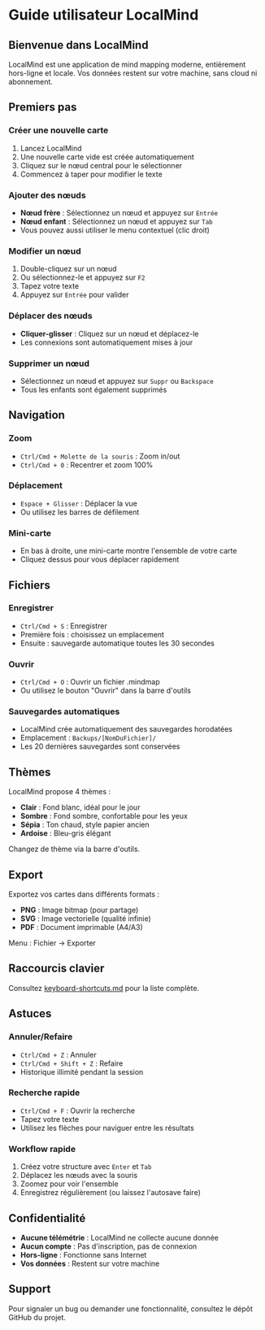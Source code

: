 # Guide utilisateur LocalMind

## Bienvenue dans LocalMind

LocalMind est une application de mind mapping moderne, entièrement hors-ligne et locale. Vos données restent sur votre machine, sans cloud ni abonnement.

## Premiers pas

### Créer une nouvelle carte

1. Lancez LocalMind
2. Une nouvelle carte vide est créée automatiquement
3. Cliquez sur le nœud central pour le sélectionner
4. Commencez à taper pour modifier le texte

### Ajouter des nœuds

- **Nœud frère** : Sélectionnez un nœud et appuyez sur `Entrée`
- **Nœud enfant** : Sélectionnez un nœud et appuyez sur `Tab`
- Vous pouvez aussi utiliser le menu contextuel (clic droit)

### Modifier un nœud

1. Double-cliquez sur un nœud
2. Ou sélectionnez-le et appuyez sur `F2`
3. Tapez votre texte
4. Appuyez sur `Entrée` pour valider

### Déplacer des nœuds

- **Cliquer-glisser** : Cliquez sur un nœud et déplacez-le
- Les connexions sont automatiquement mises à jour

### Supprimer un nœud

- Sélectionnez un nœud et appuyez sur `Suppr` ou `Backspace`
- Tous les enfants sont également supprimés

## Navigation

### Zoom

- `Ctrl/Cmd + Molette de la souris` : Zoom in/out
- `Ctrl/Cmd + 0` : Recentrer et zoom 100%

### Déplacement

- `Espace + Glisser` : Déplacer la vue
- Ou utilisez les barres de défilement

### Mini-carte

- En bas à droite, une mini-carte montre l'ensemble de votre carte
- Cliquez dessus pour vous déplacer rapidement

## Fichiers

### Enregistrer

- `Ctrl/Cmd + S` : Enregistrer
- Première fois : choisissez un emplacement
- Ensuite : sauvegarde automatique toutes les 30 secondes

### Ouvrir

- `Ctrl/Cmd + O` : Ouvrir un fichier .mindmap
- Ou utilisez le bouton "Ouvrir" dans la barre d'outils

### Sauvegardes automatiques

- LocalMind crée automatiquement des sauvegardes horodatées
- Emplacement : `Backups/[NomDuFichier]/`
- Les 20 dernières sauvegardes sont conservées

## Thèmes

LocalMind propose 4 thèmes :

- **Clair** : Fond blanc, idéal pour le jour
- **Sombre** : Fond sombre, confortable pour les yeux
- **Sépia** : Ton chaud, style papier ancien
- **Ardoise** : Bleu-gris élégant

Changez de thème via la barre d'outils.

## Export

Exportez vos cartes dans différents formats :

- **PNG** : Image bitmap (pour partage)
- **SVG** : Image vectorielle (qualité infinie)
- **PDF** : Document imprimable (A4/A3)

Menu : Fichier → Exporter

## Raccourcis clavier

Consultez [keyboard-shortcuts.md](./keyboard-shortcuts.md) pour la liste complète.

## Astuces

### Annuler/Refaire

- `Ctrl/Cmd + Z` : Annuler
- `Ctrl/Cmd + Shift + Z` : Refaire
- Historique illimité pendant la session

### Recherche rapide

- `Ctrl/Cmd + F` : Ouvrir la recherche
- Tapez votre texte
- Utilisez les flèches pour naviguer entre les résultats

### Workflow rapide

1. Créez votre structure avec `Enter` et `Tab`
2. Déplacez les nœuds avec la souris
3. Zoomez pour voir l'ensemble
4. Enregistrez régulièrement (ou laissez l'autosave faire)

## Confidentialité

- **Aucune télémétrie** : LocalMind ne collecte aucune donnée
- **Aucun compte** : Pas d'inscription, pas de connexion
- **Hors-ligne** : Fonctionne sans Internet
- **Vos données** : Restent sur votre machine

## Support

Pour signaler un bug ou demander une fonctionnalité, consultez le dépôt GitHub du projet.
